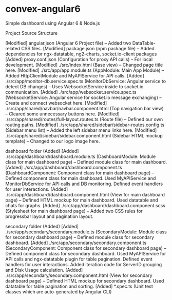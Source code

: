 # convex-angular6
Simple dashboard using Angular 6 &amp; Node.js

Project Source Structure

[Modified] angular.json (Angular 6 Project file) – Added two DataTable-related CSS files.
[Modified] package.json (npm package file) – Added dependencies for ngx-datatable, ng2-charts, socket.io-client packages
[Added] proxy.conf.json (Configuration for proxy API calls) – For local development.
[Modified] ./src/index.html (Base view) – Changed page title here.
[Modified] ./src/app/app.module.ts (AppModule: Main App Module) – Added HttpClientModule and MyAPIService for API calls.
[Added] ./src/app/monitor-db.service.spec.ts (MonitorDbService: Angular service to detect DB changes) – Uses WebsocketService inside to socket.io communication.
[Added] ./src/app/websocket.service.spec.ts (WebsocketService: Angular service for socket.io message exchanging) – Create and connect websocket here.
[Modified] ./src/app/shared/navbar/navbar.component.html (Top navigation bar view) – Cleared some unnecessary buttons here.
[Modified] ./src/app/shared/routes/full-layout.routes.ts (Route file) – Defined our own routing paths.
[Modified] ./src/app/shared/sidebar/sidebar-routes.config.ts (Sidebar menu list) – Added the left sidebar menu links here.
[Modified] ./src/app/shared/sidebar/sidebar.component.html (Sidebar HTML mockup template) – Changed to our logo image here.

dashboard folder (Added)
[Added] ./src/app/dashboard/dashboard.module.ts (DashboardModule: Module class for main dashboard page) – Defined module class for main dashboard.
[Added] ./src/app/dashboard/dashboard.component.ts (DashboardComponent: Component class for main dashboard page) – Defined component class for main dashboard. Used MyAPIService and MonitorDbService for API calls and DB monitoring. Defined event handlers for user interactions.
[Added] ./src/app/dashboard/dashboard.component.html (View for main dashboard page) – Defined HTML mockup for main dashboard. Used datatable and chats for graphs.
[Added] ./src/app/dashboard/dashboard.component.scss (Stylesheet for main dashboard page) – Added two CSS rules for progressbar layout and pagination layout.

secondary folder (Added)
[Added] ./src/app/secondary/secondary.module.ts (SecondaryModule: Module class for secondary dashboard page) – Defined module class for secondary dashboard.
[Added] ./src/app/secondary/secondary.component.ts (SecondaryComponent: Component class for secondary dashboard page) – Defined component class for secondary dashboard. Used MyAPIService for API calls and ngx-datatable plugin for table pagination. Defined event handlers for user interactions. Added iteration code for ServerID grouping and Disk Usage calculation.
[Added] ./src/app/secondary/secondary.component.html (View for secondary dashboard page) – Defined HTML mockup for secondary dashboard. Used datatable for table pagination and sorting.
[Added] *.spec.ts (Unit test classes which are auto-generated by Angular CLI)
